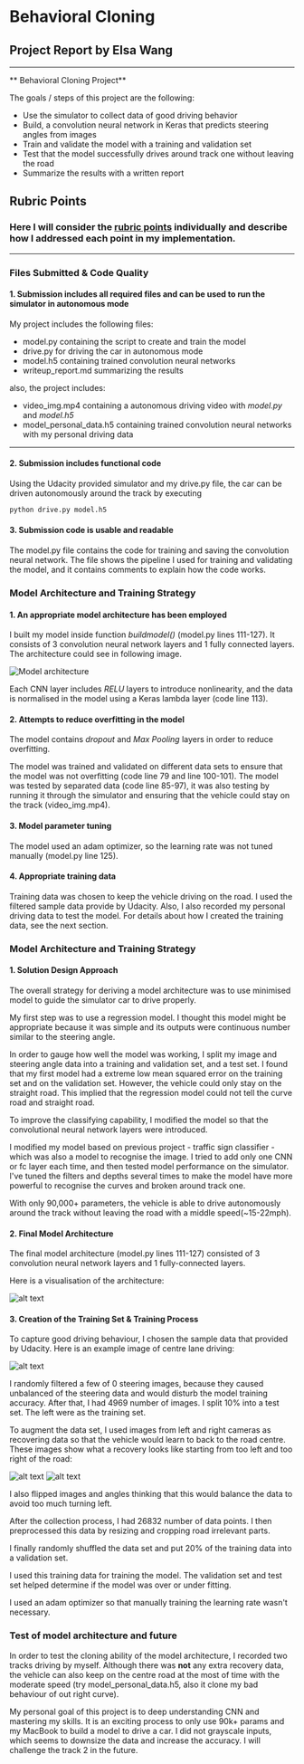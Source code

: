 # **Behavioral Cloning**

## Project Report by Elsa Wang

---

** Behavioral Cloning Project**

The goals / steps of this project are the following:

* Use the simulator to collect data of good driving behavior
* Build, a convolution neural network in Keras that predicts steering angles from images
* Train and validate the model with a training and validation set
* Test that the model successfully drives around track one without leaving the road
* Summarize the results with a written report


[//]: # (Image References)

[image1]: ./examples/model.png "Model Visualization"
[image2]: ./examples/center.jpg "center"
[image3]: ./examples/center.jpg "Recovery Image"
[image4]: ./examples/right.jpg "Recovery Image"
[image5]: ./examples/left.jpg "Recovery Image"
[image6]: ./examples/loss.png "Loss Image"
[image7]: ./examples/placeholder_small.png "Flipped Image"

## Rubric Points
### Here I will consider the [rubric points](https://review.udacity.com/#!/rubrics/432/view) individually and describe how I addressed each point in my implementation.  

---
### Files Submitted & Code Quality

#### 1. Submission includes all required files and can be used to run the simulator in autonomous mode

My project includes the following files:
* model.py containing the script to create and train the model
* drive.py for driving the car in autonomous mode
* model.h5 containing trained convolution neural networks
* writeup_report.md summarizing the results

also, the project includes:
 * video_img.mp4 containing a autonomous driving video with _model.py_ and _model.h5_
 * model_personal_data.h5 containing trained convolution neural networks with my personal driving data

---


#### 2. Submission includes functional code
Using the Udacity provided simulator and my drive.py file, the car can be driven autonomously around the track by executing
```sh
python drive.py model.h5
```

#### 3. Submission code is usable and readable

The model.py file contains the code for training and saving the convolution neural network. The file shows the pipeline I used for training and validating the model, and it contains comments to explain how the code works.

### Model Architecture and Training Strategy

#### 1. An appropriate model architecture has been employed

I built my model inside function _buildmodel()_ (model.py lines 111-127). It consists of 3 convolution neural network layers and 1 fully connected layers. The architecture could see in following image.

![Model architecture][image1]

Each CNN layer includes _RELU_ layers to introduce nonlinearity, and the data is normalised in the model using a Keras lambda layer (code line 113).

#### 2. Attempts to reduce overfitting in the model

The model contains _dropout_ and _Max Pooling_ layers in order to reduce overfitting.

The model was trained and validated on different data sets to ensure that the model was not overfitting (code line 79 and line 100-101). The model was tested by separated data (code line 85-97), it was also testing by running it through the simulator and ensuring that the vehicle could stay on the track (video_img.mp4).

#### 3. Model parameter tuning

The model used an adam optimizer, so the learning rate was not tuned manually (model.py line 125).

#### 4. Appropriate training data

Training data was chosen to keep the vehicle driving on the road. I used the filtered sample data provide by Udacity. Also, I also recorded my personal driving data to test the model.
For details about how I created the training data, see the next section.

### Model Architecture and Training Strategy

#### 1. Solution Design Approach

The overall strategy for deriving a model architecture was to use minimised model to guide the simulator car to drive properly.

My first step was to use a regression model. I thought this model might be appropriate because it was simple and its outputs were continuous number similar to the steering angle.

In order to gauge how well the model was working, I split my image and steering angle data into a training and validation set, and a test set. I found that my first model had a extreme low mean squared error on the training set and on the validation set. However, the vehicle could only stay on the straight road. This implied that the regression model could not tell the curve road and straight road.

To improve the classifying capability, I modified the model so that the convolutional neural network layers were introduced.

I modified my model based on previous project - traffic sign classifier - which was also a model to recognise the image. I tried to add only one CNN or fc layer each time, and then tested model performance on the simulator. I've tuned the filters and depths several times to make the model have more powerful to recognise the curves and broken around track one.

With only 90,000+ parameters, the vehicle is able to drive autonomously around the track without leaving the road with a middle speed(~15-22mph).

#### 2. Final Model Architecture

The final model architecture (model.py lines 111-127) consisted of 3 convolution neural network layers and 1 fully-connected layers.

Here is a visualisation of the architecture:

![alt text][image1]

#### 3. Creation of the Training Set & Training Process

To capture good driving behaviour, I chosen the sample data that provided by Udacity. Here is an example image of centre lane driving:

![alt text][image2]

I randomly filtered a few of 0 steering images, because they caused unbalanced of the steering data and would disturb the model training accuracy. After that, I had 4969 number of images. I split 10% into a test set. The left were as the training set.

To augment the data set, I used images from left and right cameras as recovering data so that the vehicle would learn to back to the road centre. These images show what a recovery looks like starting from too left and too right of the road:

![alt text][image4]
![alt text][image5]

I also flipped images and angles thinking that this would balance the data to avoid too much turning left.

After the collection process, I had 26832 number of data points. I then preprocessed this data by resizing and cropping road irrelevant parts.

I finally randomly shuffled the data set and put 20% of the training data into a validation set.

I used this training data for training the model. The validation set and test set helped determine if the model was over or under fitting.

I used an adam optimizer so that manually training the learning rate wasn't necessary.

### Test of model architecture and future

In order to test the cloning ability of the model architecture, I recorded two tracks driving by myself. Although there was **not** any extra recovery data, the vehicle can also keep on the centre road at the most of time with the moderate speed (try model_personal_data.h5, also it clone my bad behaviour of out right curve).

My personal goal of this project is to deep understanding CNN and mastering my skills. It is an exciting process to only use 90k+ params and my MacBook to build a model to drive a car. I did not grayscale inputs, which seems to downsize the data and increase the accuracy. I will  challenge the track 2 in the future.
